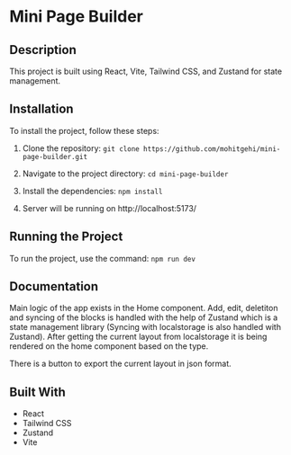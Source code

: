 
# Mini Page Builder

## Description

This project is built using React, Vite, Tailwind CSS, and Zustand for  state management.

## Installation

To install the project, follow these steps:

1. Clone the repository: `git clone https://github.com/mohitgehi/mini-page-builder.git`

2. Navigate to the project directory: `cd mini-page-builder`

3. Install the dependencies: `npm install`

4. Server will be running on http://localhost:5173/

## Running the Project

To run the project, use the command: `npm run dev`

## Documentation

Main logic of the app exists in the Home component. Add, edit, deletiton and syncing of the blocks is handled with the help of Zustand which is a state management library (Syncing with localstorage is also handled with Zustand). After getting the current layout from localstorage it is being rendered on the home component based on the type.

There is a button to export the current layout in json format.

## Built With

- React
- Tailwind CSS
- Zustand
- Vite
  